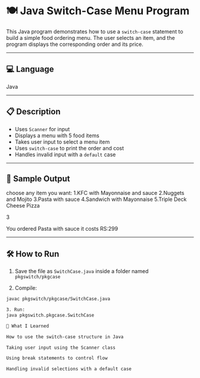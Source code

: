 # 🍽️ Java Switch-Case Menu Program

This Java program demonstrates how to use a `switch-case` statement to build a simple food ordering menu. The user selects an item, and the program displays the corresponding order and its price.

---

## 💻 Language

Java

---

## 📋 Description

- Uses `Scanner` for input
- Displays a menu with 5 food items
- Takes user input to select a menu item
- Uses `switch-case` to print the order and cost
- Handles invalid input with a `default` case

---

## 🧪 Sample Output

choose any item you want:
1.KFC with Mayonnaise and sauce
2.Nuggets and Mojito
3.Pasta with sauce
4.Sandwich with Mayonnaise
5.Triple Deck Cheese Pizza

3

You ordered Pasta with sauce it costs RS:299

---

## 🛠️ How to Run

1. Save the file as `SwitchCase.java` inside a folder named `pkgswitch/pkgcase`

2. Compile:
```bash
javac pkgswitch/pkgcase/SwitchCase.java

3. Run:
java pkgswitch.pkgcase.SwitchCase

🌱 What I Learned

How to use the switch-case structure in Java

Taking user input using the Scanner class

Using break statements to control flow

Handling invalid selections with a default case
